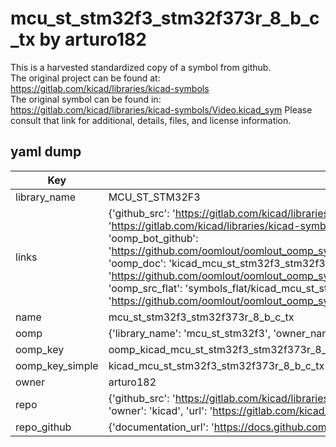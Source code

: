 # mcu_st_stm32f3_stm32f373r_8_b_c_tx by arturo182  
This is a harvested standardized copy of a symbol from github.  
The original project can be found at:  
https://gitlab.com/kicad/libraries/kicad-symbols  
The original symbol can be found in:
https://gitlab.com/kicad/libraries/kicad-symbols/Video.kicad_sym
Please consult that link for additional, details, files, and license information.  
## yaml dump  
| Key | Value |  
| --- | --- |  
| library_name | MCU_ST_STM32F3 |  
| links | {'github_src': 'https://gitlab.com/kicad/libraries/kicad-symbols/Video.kicad_sym', 'github_src_repo': 'https://gitlab.com/kicad/libraries/kicad-symbols', 'oomp_bot': 'kicad_mcu_st_stm32f3_stm32f373r_8_b_c_tx/working', 'oomp_bot_github': 'https://github.com/oomlout/oomlout_oomp_symbol_bot/tree/main/kicad_mcu_st_stm32f3_stm32f373r_8_b_c_tx/working', 'oomp_doc': 'kicad_mcu_st_stm32f3_stm32f373r_8_b_c_tx/working', 'oomp_doc_github': 'https://github.com/oomlout/oomlout_oomp_symbol_doc/tree/main/kicad_mcu_st_stm32f3_stm32f373r_8_b_c_tx/working', 'oomp_src_flat': 'symbols_flat/kicad_mcu_st_stm32f3_stm32f373r_8_b_c_tx/working', 'oomp_src_flat_github': 'https://github.com/oomlout/oomlout_oomp_symbol_src/tree/main/kicad_mcu_st_stm32f3_stm32f373r_8_b_c_tx/working'} |  
| name | mcu_st_stm32f3_stm32f373r_8_b_c_tx |  
| oomp | {'library_name': 'mcu_st_stm32f3', 'owner_name': 'kicad', 'symbol_name': 'mcu_st_stm32f3_stm32f373r_8_b_c_tx'} |  
| oomp_key | oomp_kicad_mcu_st_stm32f3_stm32f373r_8_b_c_tx |  
| oomp_key_simple | kicad_mcu_st_stm32f3_stm32f373r_8_b_c_tx |  
| owner | arturo182 |  
| repo | {'github_src': 'https://gitlab.com/kicad/libraries/kicad-symbols/Video.kicad_sym', 'name': 'libraries/kicad-symbols', 'owner': 'kicad', 'url': 'https://gitlab.com/kicad/libraries/kicad-symbols'} |  
| repo_github | {'documentation_url': 'https://docs.github.com/rest/repos/repos#get-a-repository', 'message': 'Not Found'} |  

